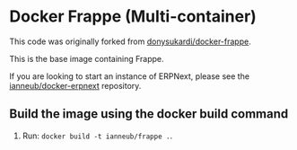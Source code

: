 # Docker Frappe (Multi-container)

This code was originally forked from [donysukardi/docker-frappe](https://github.com/donysukardi/docker-frappe).

This is the base image containing Frappe.

If you are looking to start an instance of ERPNext, please see the [ianneub/docker-erpnext](https://github.com/ianneub/docker-erpnext) repository.

## Build the image using the docker build command

1. Run: `docker build -t ianneub/frappe .`.

